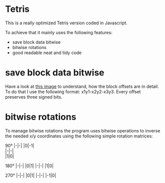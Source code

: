 # Tetris
This is a really optimized Tetris version coded in Javascript.

To achieve that it mainly uses the following features:
* save block data bitwise
* bitwise rotations
* good readable neat and tidy code

# save block data bitwise
Have a look at [this image](./res/orientation.png) to understand, how the block offsets are in detail.
To do that I use the following format: x1y1-x2y2-x3y3. Every offset preserves three signed bits.

# bitwise rotations
To manage bitwise rotations the program uses bitwise operations to inverse the needed x/y coordinates using the following simple rotation matrices:

90°
|-|-|
|0|-1|  
|-|-|   
|1|0| 

180°
|-|-|
|0|1|
|-|-|
|1|0|

270°
|-|-|
|0|1|
|-|-|
|-1|0|
